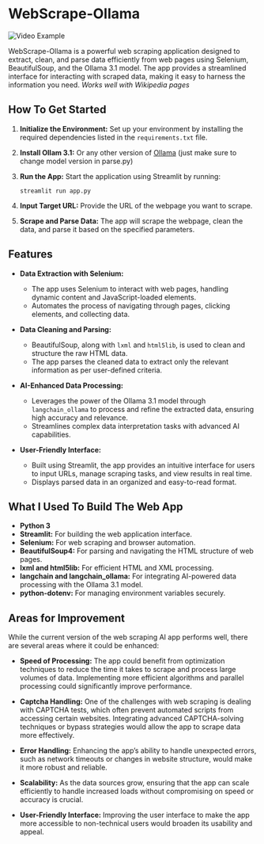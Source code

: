 # WebScrape-Ollama
![Video Example](https://github.com/user-attachments/assets/db6743b5-76bc-43aa-bdfd-d607e4c53fac)

WebScrape-Ollama is a powerful web scraping application designed to extract, clean, and parse data efficiently from web pages 
using Selenium, BeautifulSoup, and the Ollama 3.1 model. The app provides a streamlined interface for interacting with scraped 
data, making it easy to harness the information you need. *Works well with Wikipedia pages*

## How To Get Started
1. **Initialize the Environment:** Set up your environment by installing the required dependencies listed in the `requirements.txt` file.
2. **Install Ollam 3.1:** Or any other version of [Ollama](https://ollama.com) (just make sure to change model version in parse.py)
3. **Run the App:** Start the application using Streamlit by running:

    ```
    streamlit run app.py
    ```

4. **Input Target URL:** Provide the URL of the webpage you want to scrape.
5. **Scrape and Parse Data:** The app will scrape the webpage, clean the data, and parse it based on the specified parameters.

## Features
- **Data Extraction with Selenium:**
  - The app uses Selenium to interact with web pages, handling dynamic content and JavaScript-loaded elements.
  - Automates the process of navigating through pages, clicking elements, and collecting data.

- **Data Cleaning and Parsing:**
  - BeautifulSoup, along with `lxml` and `html5lib`, is used to clean and structure the raw HTML data.
  - The app parses the cleaned data to extract only the relevant information as per user-defined criteria.

- **AI-Enhanced Data Processing:**
  - Leverages the power of the Ollama 3.1 model through `langchain_ollama` to process and refine the extracted data, ensuring high accuracy and relevance.
  - Streamlines complex data interpretation tasks with advanced AI capabilities.

- **User-Friendly Interface:**
  - Built using Streamlit, the app provides an intuitive interface for users to input URLs, manage scraping tasks, and view results in real time.
  - Displays parsed data in an organized and easy-to-read format.

## What I Used To Build The Web App
- **Python 3**
- **Streamlit:** For building the web application interface.
- **Selenium:** For web scraping and browser automation.
- **BeautifulSoup4:** For parsing and navigating the HTML structure of web pages.
- **lxml and html5lib:** For efficient HTML and XML processing.
- **langchain and langchain_ollama:** For integrating AI-powered data processing with the Ollama 3.1 model.
- **python-dotenv:** For managing environment variables securely.

## Areas for Improvement

While the current version of the web scraping AI app performs well, there are several areas where it could be enhanced:

- **Speed of Processing:** The app could benefit from optimization techniques to reduce the time it takes to scrape and process large volumes of data. Implementing more efficient algorithms and parallel processing could significantly improve performance.
  
- **Captcha Handling:** One of the challenges with web scraping is dealing with CAPTCHA tests, which often prevent automated scripts from accessing certain websites. Integrating advanced CAPTCHA-solving techniques or bypass strategies would allow the app to scrape data more effectively.

- **Error Handling:** Enhancing the app’s ability to handle unexpected errors, such as network timeouts or changes in website structure, would make it more robust and reliable.

- **Scalability:** As the data sources grow, ensuring that the app can scale efficiently to handle increased loads without compromising on speed or accuracy is crucial.

- **User-Friendly Interface:** Improving the user interface to make the app more accessible to non-technical users would broaden its usability and appeal.


